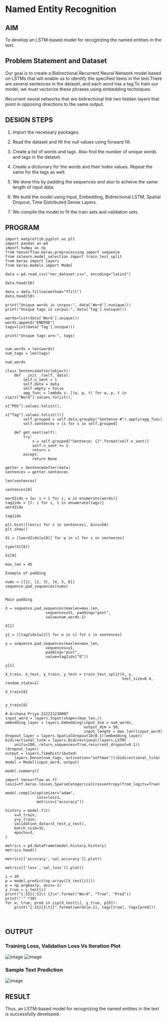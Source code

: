# Named Entity Recognition
## AIM
To develop an LSTM-based model for recognizing the named entities in the text.

## Problem Statement and Dataset
Our goal is to create a Bidirectional Recurrent Neural Network model based on LSTMs that will enable us to identify the specified items in the text.There are several sentences in the dataset, and each word has a tag.To train our model, we must vectorize these phrases using embedding techniques.

Recurrent neural networks that are bidirectional link two hidden layers that point in opposing directions to the same output.


## DESIGN STEPS
1. Import the necessary packages.

2. Read the dataset and fill the null values using forward fill.

3. Create a list of words and tags. Also find the number of unique words and tags in the dataset.

4. Create a dictionary for the words and their Index values. Repeat the same for the tags as well.

5. We done this by padding the sequences and also to acheive the same length of input data.

6. We build the model using Input, Embedding, Bidirectional LSTM, Spatial Dropout, Time Distributed Dense Layers.

7. We compile the model to fit the train sets and validation sets.

## PROGRAM
```
import matplotlib.pyplot as plt
import pandas as pd
import numpy as np
from tensorflow.keras.preprocessing import sequence
from sklearn.model_selection import train_test_split
from keras import layers
from keras.models import Model

data = pd.read_csv("ner_dataset.csv", encoding="latin1")

data.head(50)

data = data.fillna(method="ffill")
data.head(50)

print("Unique words in corpus:", data['Word'].nunique())
print("Unique tags in corpus:", data['Tag'].nunique())

words=list(data['Word'].unique())
words.append("ENDPAD")
tags=list(data['Tag'].unique())

print("Unique tags are:", tags)


num_words = len(words)
num_tags = len(tags)

num_words

class SentenceGetter(object):
    def __init__(self, data):
        self.n_sent = 1
        self.data = data
        self.empty = False
        agg_func = lambda s: [(w, p, t) for w, p, t in zip(s["Word"].values.tolist(),
                                                           s["POS"].values.tolist(),
                                                           s["Tag"].values.tolist())]
        self.grouped = self.data.groupby("Sentence #").apply(agg_func)
        self.sentences = [s for s in self.grouped]

    def get_next(self):
        try:
            s = self.grouped["Sentence: {}".format(self.n_sent)]
            self.n_sent += 1
            return s
        except:
            return None

getter = SentenceGetter(data)
sentences = getter.sentences

len(sentences)

sentences[0]

word2idx = {w: i + 1 for i, w in enumerate(words)}
tag2idx = {t: i for i, t in enumerate(tags)}
word2idx

tag2idx

plt.hist([len(s) for s in sentences], bins=50)
plt.show()

X1 = [[word2idx[w[0]] for w in s] for s in sentences]

type(X1[0])

X1[0]

max_len = 45

Example of padding

nums = [[1], [2, 3], [4, 5, 6]]
sequence.pad_sequences(nums)


Main padding

X = sequence.pad_sequences(maxlen=max_len,
                  sequences=X1, padding="post",
                  value=num_words-1)

X[1]

y1 = [[tag2idx[w[2]] for w in s] for s in sentences]

y = sequence.pad_sequences(maxlen=max_len,
                  sequences=y1,
                  padding="post",
                  value=tag2idx["O"])

y[1]

X_train, X_test, y_train, y_test = train_test_split(X, y,
                                                    test_size=0.4, random_state=1)

X_train[0]


y_train[0]

# Archana Priya 212221230007
input_word = layers.Input(shape=(max_len,))
embedding_layer = layers.Embedding(input_dim = num_words,
                                   output_dim = 50,
                                   input_length = max_len)(input_word)
dropout_layer = layers.SpatialDropout1D(0.1)(embedding_layer)
bidirectional_lstm = layers.Bidirectional(layers.LSTM(
    units=200, return_sequences=True,recurrent_dropout=0.1))(dropout_layer)
output = layers.TimeDistributed(
    layers.Dense(num_tags, activation="softmax"))(bidirectional_lstm)
model = Model(input_word, output)

model.summary()

import tensorflow as tf
loss1=tf.keras.losses.SparseCategoricalCrossentropy(from_logits=True)

model.compile(optimizer="adam",
              loss=loss1,
              metrics=["accuracy"])

history = model.fit(
    x=X_train,
    y=y_train,
    validation_data=(X_test,y_test),
    batch_size=32,
    epochs=3,
)

metrics = pd.DataFrame(model.history.history)
metrics.head()

metrics[['accuracy','val_accuracy']].plot()

metrics[['loss','val_loss']].plot()

i = 20
p = model.predict(np.array([X_test[i]]))
p = np.argmax(p, axis=-1)
y_true = y_test[i]
print("{:15}{:5}\t {}\n".format("Word", "True", "Pred"))
print("-" *30)
for w, true, pred in zip(X_test[i], y_true, p[0]):
    print("{:15}{}\t{}".format(words[w-1], tags[true], tags[pred]))



```

## OUTPUT

### Training Loss, Validation Loss Vs Iteration Plot
![image](https://github.com/Archana2003-Jkumar/named-entity-recognition/assets/93427594/cf4b3c22-95e1-4427-b8b0-aea840f597ef)
![image](https://github.com/Archana2003-Jkumar/named-entity-recognition/assets/93427594/009690b8-e9e0-434f-b36e-605863513b05)


### Sample Text Prediction
![image](https://github.com/Archana2003-Jkumar/named-entity-recognition/assets/93427594/1f33eb87-14f9-4e9a-b6e7-39523b05c780)

## RESULT
Thus, an LSTM-based model for recognizing the named entities in the text is successfully developed.
